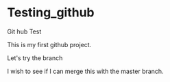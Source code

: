 # Testing_github
Git hub Test

This is my first github project.
 
Let's try the branch 


I wish to see if I can merge this with the master branch. 
